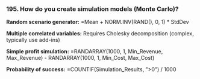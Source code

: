 ### 195. **How do you create simulation models (Monte Carlo)?**

**Random scenario generator:**
=Mean + NORM.INV(RAND(), 0, 1) * StdDev

**Multiple correlated variables:**
Requires Cholesky decomposition (complex, typically use add-ins)

**Simple profit simulation:**
=RANDARRAY(1000, 1, Min_Revenue, Max_Revenue) - RANDARRAY(1000, 1, Min_Cost, Max_Cost)

**Probability of success:**
=COUNTIF(Simulation_Results, ">0") / 1000
